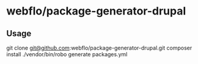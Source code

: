 # webflo/package-generator-drupal

## Usage

git clone git@github.com:webflo/package-generator-drupal.git
composer install
 ./vendor/bin/robo generate packages.yml
 
